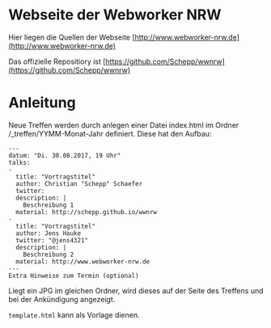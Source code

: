 # Webseite der Webworker NRW

Hier liegen die Quellen der Webseite
[http://www.webworker-nrw.de](http://www.webworker-nrw.de)

Das offizielle Repositiory ist
[https://github.com/Schepp/wwnrw](https://github.com/Schepp/wwnrw)

# Anleitung

Neue Treffen werden durch anlegen einer Datei index.html im Ordner
/_treffen/YYMM-Monat-Jahr definiert. Diese hat den Aufbau:
```
---
datum: "Di. 30.08.2017, 19 Uhr"
talks:
-
  title: "Vortragstitel"
  author: Christian "Schepp" Schaefer
  twitter:
  description: |
    Beschreibung 1
  material: http://schepp.github.io/wwnrw
-
  title: "Vortragstitel"
  author: Jens Hauke
  twitter: "@jens4321"
  description: |
    Beschreibung 2
  material: http://www.webworker-nrw.de
---
Extra Hinweise zum Termin (optional)
```

Liegt ein JPG im gleichen Ordner, wird dieses auf der Seite
des Treffens und bei der Ankündigung angezeigt.

`template.html` kann als Vorlage dienen.
